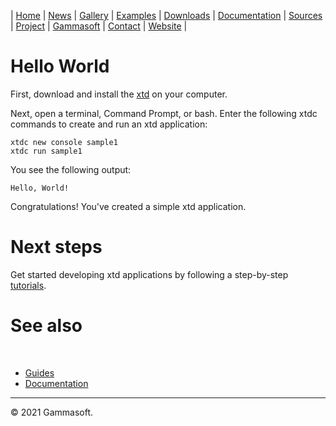 | [Home](home.md) | [News](news.md) | [Gallery](gallery.md) | [Examples](examples.md) | [Downloads](downloads.md) | [Documentation](documentation.md) | [Sources](https://github.com/gammasoft71/xtd) | [Project](https://sourceforge.net/projects/xtdpro/) | [Gammasoft](gammasoft.md)  | [Contact](contact.md) | [Website](https://gammasoft71.wixsite.com/xtdpro) |

# Hello World

First, download and install the [xtd](downloads.md) on your computer.

Next, open a terminal, Command Prompt, or bash. Enter the following xtdc commands to create and run an xtd application:

```shell
xtdc new console sample1
xtdc run sample1
```
You see the following output:

```
Hello, World!
```

Congratulations! You've created a simple xtd application.

# Next steps

Get started developing xtd applications by following a step-by-step [tutorials](tutorials.md).

# See also
​
* [Guides](guides.md)
* [Documentation](documentation.md)

______________________________________________________________________________________________

© 2021 Gammasoft.
